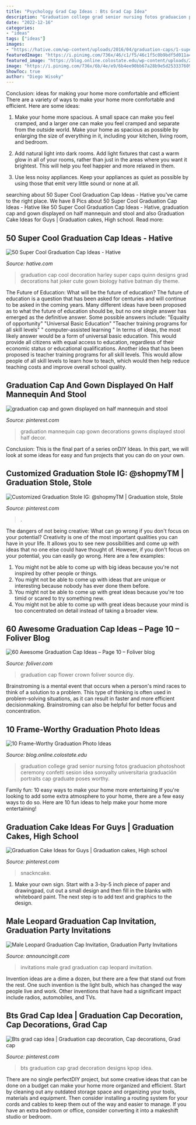 ```yaml
---
title: "Psychology Grad Cap Ideas : Bts Grad Cap Idea"
description: "Graduation college grad senior nursing fotos graduacion photoshoot ceremony confetti sesion idea soroyalty universitaria graduación portraits cap graduate poses worthy"
date: "2022-12-16"
categories:
- "ideas"
tags: ["ideas"]
images:
- "https://hative.com/wp-content/uploads/2016/04/graduation-caps/1-super-cool-graduation-cap-ideas.jpg"
featuredImage: "https://i.pinimg.com/736x/46/c1/f5/46c1f5c0b9bdf5d011a4e8f26ea4e4cc.jpg"
featured_image: "https://blog.online.colostate.edu/wp-content/uploads/2016/05/Confetti.jpg"
image: "https://i.pinimg.com/736x/6b/4e/e9/6b4ee90bb67a28b9e5d2533376097a63.jpg"
ShowToc: true
author: "Diego Wisoky"
---
```



Conclusion: ideas for making your home more comfortable and efficient
There are a variety of ways to make your home more comfortable and efficient. Here are some ideas: 
1. Make your home more spacious. A small space can make you feel cramped, and a larger one can make you feel cramped and separate from the outside world. Make your home as spacious as possible by enlarging the size of everything in it, including your kitchen, living room, and bedroom.

2. Add natural light into dark rooms. Add light fixtures that cast a warm glow in all of your rooms, rather than just in the areas where you want it brightest. This will help you feel happier and more relaxed in them.

3. Use less noisy appliances. Keep your appliances as quiet as possible by using those that emit very little sound or none at all.

	

		
searching about 50 Super Cool Graduation Cap Ideas - Hative you've came to the right place. We have 8 Pics about 50 Super Cool Graduation Cap Ideas - Hative like 50 Super Cool Graduation Cap Ideas - Hative, graduation cap and gown displayed on half mannequin and stool and also Graduation Cake Ideas for Guys | Graduation cakes, High school. Read more:
		
    
## 50 Super Cool Graduation Cap Ideas - Hative

<img loading=lazy src="https://hative.com/wp-content/uploads/2016/04/graduation-caps/1-super-cool-graduation-cap-ideas.jpg" onerror="this.onerror=null;this.src='https://tse4.mm.bing.net/th?id=OIP.1M6Gw-IHli4_XN5WaXf1kQHaJ4&amp;pid=15.1';" alt="50 Super Cool Graduation Cap Ideas - Hative">

_Source: hative.com_

>graduation cap cool decoration harley super caps quinn designs grad decorations hat joker cute gown biology hative batman diy theme. 

	

The Future of Education: What will be the future of education?
The future of education is a question that has been asked for centuries and will continue to be asked in the coming years. Many different ideas have been proposed as to what the future of education should be, but no one single answer has emerged as the definitive answer. Some possible answers include: 
"Equality of opportunity" 
"Universal Basic Education" 
"Teacher training programs for all skill levels" 
" computer-assisted learning "
In terms of ideas, the most likely answer would be a form of universal basic education. This would provide all citizens with equal access to education, regardless of their economic status or educational qualifications. Another idea that has been proposed is teacher training programs for all skill levels. This would allow people of all skill levels to learn how to teach, which would then help reduce teaching costs and improve overall school quality.

    
## Graduation Cap And Gown Displayed On Half Mannequin And Stool

<img loading=lazy src="https://i.pinimg.com/736x/97/fb/ff/97fbffbd04c34b690e017e6b11c0cdf0.jpg" onerror="this.onerror=null;this.src='https://tse4.mm.bing.net/th?id=OIP.LbUS6mjcUPFk4wAGGO4hwwHaNK&amp;pid=15.1';" alt="graduation cap and gown displayed on half mannequin and stool">

_Source: pinterest.com_

>graduation mannequin cap gown decorations gowns displayed stool half decor. 

	

Conclusion:
This is the final part of a series onDIY Ideas. In this part, we will look at some ideas for easy and fun projects that you can do on your own.

    
## Customized Graduation Stole IG: @shopmyTM | Graduation Stole, Stole

<img loading=lazy src="https://i.pinimg.com/736x/c1/06/68/c106680e17879c03573381603d8100a8.jpg" onerror="this.onerror=null;this.src='https://tse4.mm.bing.net/th?id=OIP.SVwU7qo1YzGD6Ul4C3wP4gHaHi&amp;pid=15.1';" alt="Customized Graduation Stole IG: @shopmyTM | Graduation stole, Stole">

_Source: pinterest.com_

>. 

	

The dangers of not being creative: What can go wrong if you don't focus on your potential?
Creativity is one of the most important qualities you can have in your life. It allows you to see new possibilities and come up with ideas that no one else could have thought of. However, if you don't focus on your potential, you can easily go wrong. Here are a few examples: 
1) You might not be able to come up with big ideas because you're not inspired by other people or things. 
2) You might not be able to come up with ideas that are unique or interesting because nobody has ever done them before. 
3) You might not be able to come up with great ideas because you're too timid or scared to try something new. 
4) You might not be able to come up with great ideas because your mind is too concentrated on detail instead of taking a broader view.

    
## 60 Awesome Graduation Cap Ideas – Page 10 – Foliver Blog

<img loading=lazy src="http://www.foliver.com/wp-content/uploads/2016/09/10-Flower-Crown-Graduation-Cap.jpg" onerror="this.onerror=null;this.src='https://tse3.mm.bing.net/th?id=OIP.CC09CfFn6x-l0iJeX_Jx1AHaJ4&amp;pid=15.1';" alt="60 Awesome Graduation Cap Ideas – Page 10 – Foliver blog">

_Source: foliver.com_

>graduation cap flower crown foliver source diy. 

	

Brainstroming is a mental event that occurs when a person's mind races to think of a solution to a problem. This type of thinking is often used in problem-solving situations, as it can result in faster and more efficient decisionmaking. Brainstroming can also be helpful for better focus and concentration.

    
## 10 Frame-Worthy Graduation Photo Ideas

<img loading=lazy src="https://blog.online.colostate.edu/wp-content/uploads/2016/05/Confetti.jpg" onerror="this.onerror=null;this.src='https://tse1.mm.bing.net/th?id=OIP.NOet6GHUsBu45T2gRR5a9gHaLH&amp;pid=15.1';" alt="10 Frame-Worthy Graduation Photo Ideas">

_Source: blog.online.colostate.edu_

>graduation college grad senior nursing fotos graduacion photoshoot ceremony confetti sesion idea soroyalty universitaria graduación portraits cap graduate poses worthy. 

	

Family fun: 10 easy ways to make your home more entertaining
If you're looking to add some extra atmosphere to your home, there are a few easy ways to do so. Here are 10 fun ideas to help make your home more entertaining!

    
## Graduation Cake Ideas For Guys | Graduation Cakes, High School

<img loading=lazy src="https://i.pinimg.com/736x/46/c1/f5/46c1f5c0b9bdf5d011a4e8f26ea4e4cc.jpg" onerror="this.onerror=null;this.src='https://tse3.mm.bing.net/th?id=OIP.PgXvMHGGrjM77oYq2iy1TQHaLH&amp;pid=15.1';" alt="Graduation Cake Ideas for Guys | Graduation cakes, High school">

_Source: pinterest.com_

>snackncake. 

	

1. Make your own sign. Start with a 3-by-5 inch piece of paper and drawingpad, cut out a small design and then fill in the blanks with whiteboard paint. The next step is to add text and graphics to the design.

    
## Male Leopard Graduation Cap Invitation, Graduation Party Invitations

<img loading=lazy src="https://www.announcingit.com/invitations/images/zLeopard-Grad-Cap-Male-Graduation-Party-Invitations-Announcements.jpg" onerror="this.onerror=null;this.src='https://tse3.mm.bing.net/th?id=OIP.NABd0tCpmB0ZX2vLHI0XJgAAAA&amp;pid=15.1';" alt="Male Leopard Graduation Cap Invitation, Graduation Party Invitations">

_Source: announcingit.com_

>invitations male grad graduation cap leopard invitation. 

	

Invention ideas are a dime a dozen, but there are a few that stand out from the rest. One such invention is the light bulb, which has changed the way people live and work. Other inventions that have had a significant impact include radios, automobiles, and TVs.

    
## Bts Grad Cap Idea | Graduation Cap Decoration, Cap Decorations, Grad Cap

<img loading=lazy src="https://i.pinimg.com/736x/6b/4e/e9/6b4ee90bb67a28b9e5d2533376097a63.jpg" onerror="this.onerror=null;this.src='https://tse3.mm.bing.net/th?id=OIP.snuobHJpGJRKcgitQVXY0wHaJ3&amp;pid=15.1';" alt="Bts grad cap idea | Graduation cap decoration, Cap decorations, Grad cap">

_Source: pinterest.com_

>bts graduation cap grad decoration designs kpop idea. 

	

There are no single perfectDIY project, but some creative ideas that can be done on a budget can make your home more organized and efficient. Start by cleaning out any outdated storage space and organizing your tools, materials and equipment. Then consider installing a routing system for your cords and cables to keep them out of the way and easier to manage. If you have an extra bedroom or office, consider converting it into a makeshift studio or bedroom.

